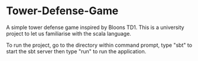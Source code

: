 # Tower-Defense-Game

A simple tower defense game inspired by Bloons TD1. This is a university project to let us familiarise with the scala language.

To run the project, go to the directory within command prompt, type "sbt" to start the sbt server then type "run" to run the application.
